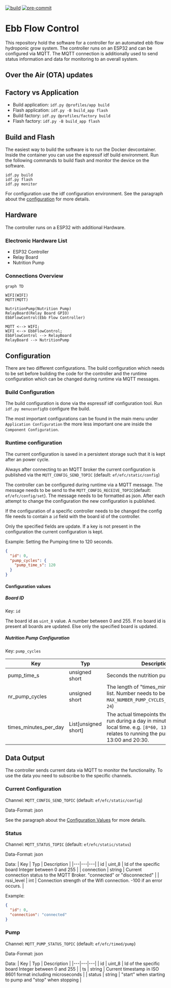 [![build](https://github.com/phofmeier/EbbFlowControl/actions/workflows/build.yml/badge.svg)](https://github.com/phofmeier/EbbFlowControl/actions/workflows/build.yml)
[![pre-commit](https://github.com/phofmeier/EbbFlowControl/actions/workflows/pre-commit.yml/badge.svg)](https://github.com/phofmeier/EbbFlowControl/actions/workflows/pre-commit.yml)

# Ebb Flow Control

This repository hold the software for a controller for an automated ebb flow hydroponic grow system. The controller runs on an ESP32 and can be configured via MQTT. The MQTT connection is additionally used to send status information and data for monitoring to an overall system.

## Over the Air (OTA) updates

## Factory vs Application

- Build application: `idf.py @profiles/app build`
- Flash application: `idf.py -B build_app flash`
- Build factory: `idf.py @profiles/factory build`
- Flash factory: `idf.py -B build_app flash`

## Build and Flash

The easiest way to build the software is to run the Docker devcontainer.
Inside the container you can use the espressif idf build environment. Run the following commands to build flash and monitor the device on the software.

```
idf.py build
idf.py flash
idf.py monitor
```

For configuration use the idf configuration environment. See the paragraph about the [configuration](#configuration) for more details.

## Hardware

The controller runs on a ESP32 with additional Hardware.

### Electronic Hardware List

- ESP32 Controller
- Relay Board
- Nutrition Pump

### Connections Overview

```mermaid
graph TD

WIFI(WIFI)
MQTT(MQTT)

NutritionPump(Nutrition Pump)
RelayBoard(Relay Board GPIO)
EbbFlowControl(Ebb Flow Controller)

MQTT <--> WIFI;
WIFI <--> EbbFlowControl;
EbbFlowControl --> RelayBoard
RelayBoard --> NutritionPump
```

## Configuration

There are two different configurations. The build configuration which needs to be set before building the code for the controller and the runtime configuration which can be changed during runtime via MQTT messages.

### Build Configuration

The build configuration is done via the espressif idf configuration tool.
Run `idf.py menuconfig`to configure the build.

The most important configurations can be found in the main menu under `Application Configuration` the more less important one are inside the `Component Configuration`.

### Runtime configuration

The current configuration is saved in a persistent storage such that it is kept after an power cycle.

Always after connecting to an MQTT broker the current configuration is published via the `MQTT_CONFIG_SEND_TOPIC` (default: `ef/efc/static/config`)

The controller can be configured during runtime via a MQTT message. The message needs to be send to the `MQTT_CONFIG_RECEIVE_TOPIC`(default: `ef/efc/config/set`). The message needs to be formatted as json. After each attempt to change the configuration the new configuration is published.

If the configuration of a specific controller needs to be changed the config file needs to contain a `id` field with the board id of the controller.

Only the specified fields are update. If a key is not present in the configuration the current configuration is kept.

Example:
Setting the Pumping time to 120 seconds.

```json
{
  "id": 0,
  "pump_cycles": {
    "pump_time_s": 120
  }
}
```

#### Configuration values

##### Board ID

Key: `id`

The board id as `uint_8` value. A number between 0 and 255. If no board id is present all boards are updated. Else only the specified board is updated.

##### Nutrition Pump Configuration

Key: `pump_cycles`

| Key                   | Typ                  | Description                                                                                                                                                                         |
| --------------------- | -------------------- | ----------------------------------------------------------------------------------------------------------------------------------------------------------------------------------- |
| pump_time_s           | unsigned short       | Seconds the nutrition pump is on                                                                                                                                                    |
| nr_pump_cycles        | unsigned short       | The length of "times_minutes_per_day" list. Number needs to be between 0 and `MAX_NUMBER_PUMP_CYCLES_PER_DAY`(default: `24`)                                                        |
| times_minutes_per_day | List[unsigned short] | The actual timepoints the pump needs to run during a day in minutes of the day in local time. e.g. `[8*60, 13*60, 20*60+30]` relates to running the pump at 08:00, 13:00 and 20:30. |

## Data Output

The controller sends current data via MQTT to monitor the functionality. To use the data you need to subscribe to the specific channels.

### Current Configuration

Channel: `MQTT_CONFIG_SEND_TOPIC` (default: `ef/efc/static/config`)

Data-Format: json

See the paragraph about the [Configuration Values](#configuration-values) for more details.

### Status

Channel: `MQTT_STATUS_TOPIC` (default: `ef/efc/static/status`)

Data-Format: json

Data:
| Key | Typ | Description |
|---|---|---|
| id | uint_8 | Id of the specific board Integer between 0 and 255 |
| connection | string | Current connection status to the MQTT Broker. "connected" or "disconnected" |
| rssi_level | int | Connection strength of the Wifi connection. -100 if an error occurs. |

Example:

```json
{
  "id": 0,
  "connection": "connected"
}
```

### Pump

Channel: `MQTT_PUMP_STATUS_TOPIC` (default: `ef/efc/timed/pump`)

Data-Format: json

Data:
| Key | Typ | Description |
|---|---|---|
| id | uint_8 | Id of the specific board Integer between 0 and 255 |
| ts | string | Current timestamp in ISO 8601 format including microseconds |
| status | string | "start" when starting to pump and "stop" when stopping  |
